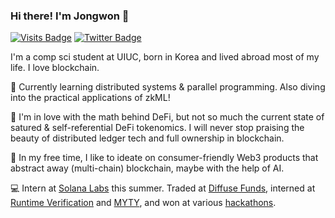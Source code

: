 ### Hi there! I'm Jongwon 👋

[![Visits Badge](https://img.shields.io/badge/Visit%20My-Website-green)](https://parkjongwon.com)
[![Twitter Badge](https://img.shields.io/badge/Twitter-Profile-informational?style=flat&logo=twitter&logoColor=white&color=1CA2F1)](https://twitter.com/jwpark02)

I'm a comp sci student at UIUC, born in Korea and lived abroad most of my life. I love blockchain.

🌱 Currently learning distributed systems & parallel programming. Also diving into the practical applications of zkML!

👯 I'm in love with the math behind DeFi, but not so much the current state of satured & self-referential DeFi tokenomics. I will never stop praising the beauty of distributed ledger tech and full ownership in blockchain.

🤔 In my free time, I like to ideate on consumer-friendly Web3 products that abstract away (multi-chain) blockchain, maybe with the help of AI.

💻 Intern at [Solana Labs](https://solana.com) this summer. Traded at [Diffuse Funds](https://diffusefunds.com), interned at [Runtime Verification](https://runtimeverification.com) and [MYTY](https://myty.space), and won at various [hackathons](https://parkjongwon.com/#projects).

<!--
**jdubpark/jdubpark** is a ✨ _special_ ✨ repository because its `README.md` (this file) appears on your GitHub profile.

Here are some ideas to get you started:

- 🔭 I’m currently working on ...
- 🌱 I’m currently learning ...
- 👯 I’m looking to collaborate on ...
- 🤔 I’m looking for help with ...
- 💬 Ask me about ...
- 📫 How to reach me: ...
- 😄 Pronouns: ...
- ⚡ Fun fact: ...
-->

